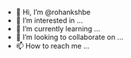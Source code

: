 - 👋 Hi, I’m @rohankshbe
- 👀 I’m interested in ...
- 🌱 I’m currently learning ...
- 💞️ I’m looking to collaborate on ...
- 📫 How to reach me ...

<!---
rohankshbe/rohankshbe is a ✨ special ✨ repository because its `README.md` (this file) appears on your GitHub profile.
You can click the Preview link to take a look at your changes.
--->

